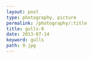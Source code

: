 ```yaml
---
layout: post
type: photography, picture
permalink: /photography/:title
title: gulls-9
date: 2013-07-14
keyword: gulls
path: 9.jpg
---
```



